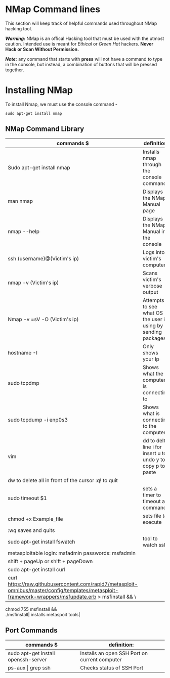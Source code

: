 # NMap Command lines

This section will keep track of helpful commands used throughout NMap hacking tool.

***Warning:*** NMap is an offical Hacking tool that must be used with the utmost caution. Intended use is meant for *Ethical* or *Green Hat* hackers. **Never Hack or Scan Without Permission.**

***Note:*** any command that starts with **press** will not have a command to type in the console, but instead, a combination of buttons that will be pressed together.
 
 # Installing NMap
 
To install Nmap, we must use the console command -

```
sudo apt-get install nmap
```

 ## NMap Command Library 

|                commands  $                   |                           definition:                              |
|----------------------------------------------|--------------------------------------------------------------------|
|  Sudo apt-get install nmap                   |    Installs nmap through the console command                       |
|  man nmap                                    |    Displays the NMap Manual page                                   |
|  nmap --help                                 |    Displays the NMap Manual in the console                         |
|  ssh (username)@(Victim's ip)                |    Logs into victim's computer                                     |
|  nmap -v (Victim's ip)                       |    Scans victim's verbose output                                   |
|  Nmap -v =sV -O (Victim's ip)                |    Attempts to see what OS the user is using by sending packages   |
|  hostname -I                                 |    Only shows your Ip                                              |
|  sudo tcpdmp                                 |    Shows what the computer is connecting to                        |
|  sudo tcpdump -i enp0s3                      |    Shows what is connecting to the computer                        |
|  vim                                         |    dd to delte line i for insert u to undo y to copy p to paste    |
| dw to delete all in front of the cursor :q! to quit |
| sudo timeout $1                                 |    sets a timer to timeout a command                               |
|chmod +x Example_file  | sets file to execute |
|:wq saves and quits|
| sudo apt-get install fswatch| tool to watch ssh |
|metasploitable login: msfadmin passwords: msfadmin|
| shift + pageUp or shift + pageDown |
| sudo apt-get install curl|
| curl https://raw.githubusercontent.com/rapid7/metasploit-omnibus/master/config/templates/metasploit-framework-wrappers/msfupdate.erb > msfinstall && \
chmod 755 msfinstall && \
./msfinstall| installs metaspoit tools|


 ## Port Commands

|                commands  $                   |                           definition:                              |
|----------------------------------------------|--------------------------------------------------------------------|
|  sudo apt-get install openssh-server         |    Installs an open SSH Port on current computer                   |
|  ps-aux \| grep ssh                           |    Checks status of SSH Port                                       |

